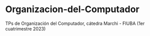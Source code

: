 # Organizacion-del-Computador
TPs de Organización del Computador, cátedra Marchi - FIUBA (1er cuatrimestre 2023)
